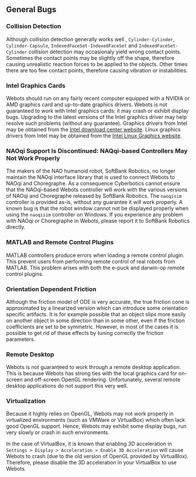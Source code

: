## General Bugs

### Collision Detection

Although collision detection generally works well , `Cylinder-Cylinder`, `Cylinder-Capsule`, `IndexedFaceSet-IndexedFaceSet` and `IndexedFaceSet-Cylinder` collision detection may occasionaly yield wrong contact points.
Sometimes the contact points may be slightly off the shape, therefore causing unrealistic reaction forces to be applied to the objects.
Other times there are too few contact points, therefore causing vibration or instabilities.

### Intel Graphics Cards

Webots should run on any fairly recent computer equipped with a NVIDIA or AMD graphics card and up-to-date graphics drivers.
Webots is not guaranteed to work with Intel graphics cards: it may crash or exhibit display bugs.
Upgrading to the latest versions of the Intel graphics driver may help resolve such problems (without any guarantee).
Graphics drivers from Intel may be obtained from the [Intel download center website](http://downloadcenter.intel.com).
Linux graphics drivers from Intel may be obtained from the [Intel Linux Graphics website](http://intellinuxgraphics.org).

### NAOqi Support Is Discontinued: NAQqi-based Controllers May Not Work Properly

The makers of the NAO humanoid robot, SoftBank Robotics, no longer maintain the NAOqi interface library that is used to connect Webots to NAOqi and Choregraphe.
As a consequence Cyberbotics cannot ensure that the NAOqi-based Webots controller will work with the various versions of NAOqi and Choregraphe released by SoftBank Robotics.
The `naoqisim` controller is provided as-is, without any guarantee it will work properly.
A known bug is that the robot window cannot not be displayed properly when using the `naoqisim` controller on Windows.
If you experience any problem with NAOqi or Choregraphe in Webots, please report it to SoftBank Robotics directly.

### MATLAB and Remote Control Plugins

MATLAB controllers produce errors when loading a remote control plugin.
This prevent users from performing remote control of real robots from MATLAB.
This problem arises with both the e-puck and darwin-op remote control plugins.

### Orientation Dependent Friction

Although the friction model of ODE is very accurate, the true friction cone is approximated by a linearized version which can introduce some orientation specific artifacts.
It is for example possible that an object slips more easily on another object in some direction than in some other, even if the friction coefficients are set to be symmetric.
However, in most of the cases it is possible to get rid of these effects by tuning correctly the friction parameters.

### Remote Desktop

Webots is not guaranteed to work through a remote desktop application.
This is because Webots has strong ties with the local graphics card for on-screen and off-screen OpenGL rendering.
Unfortunately, several remote desktop applications do not support this very well.

### Virtualization

Because it highly relies on OpenGL, Webots may not work properly in virtualized environments (such as VMWare or VirtualBox) which often lack good OpenGL support.
Hence, Webots may exhibit some display bugs, run very slowly or crash in such environments.

In the case of VirtualBox, it is known that enabling 3D acceleration in `Settings > Display > Acceleration > Enable 3D Acceleration` will cause Webots to crash (due to the old version of OpenGL provided by VirtualBox).
Therefore, please disable the 3D acceleration in your VirtualBox to use Webots.

